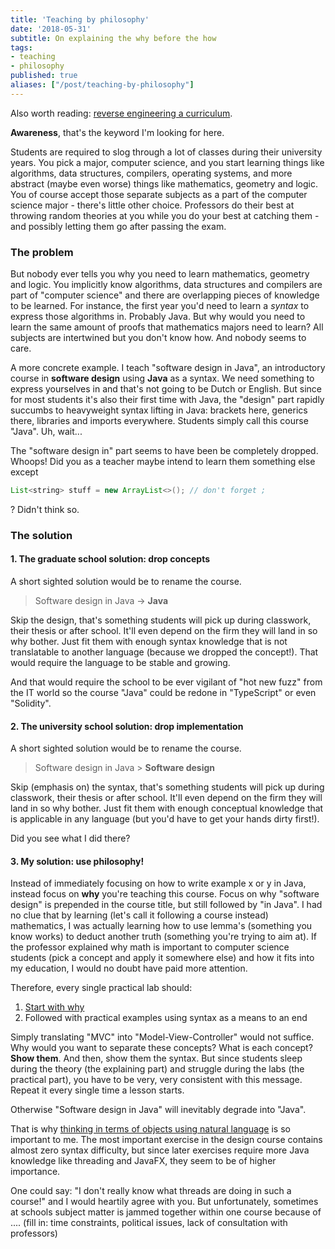 ```yaml
---
title: 'Teaching by philosophy'
date: '2018-05-31'
subtitle: On explaining the why before the how
tags:
- teaching
- philosophy
published: true
aliases: ["/post/teaching-by-philosophy"]
---
```


Also worth reading: [reverse engineering a curriculum](/post/reverse-engineering-a-curriculum/).

**Awareness**, that's the keyword I'm looking for here. 

Students are required to slog through a lot of classes during their university years. You pick a major, computer science, and you start learning things like algorithms, data structures, compilers, operating systems, and more abstract (maybe even worse) things like mathematics, geometry and logic. You of course accept those separate subjects as a part of the computer science major - there's little other choice. Professors do their best at throwing random theories at you while you do your best at catching them - and possibly letting them go after passing the exam. 

### The problem

But nobody ever tells you why you need to learn mathematics, geometry and logic. You implicitly know algorithms, data structures and compilers are part of "computer science" and there are overlapping pieces of knowledge to be learned. For instance, the first year you'd need to learn a _syntax_ to express those algorithms in. Probably Java. But why would you need to learn the same amount of proofs that mathematics majors need to learn? All subjects are intertwined but you don't know how. And nobody seems to care. 

A more concrete example. I teach "software design in Java", an introductory course in **software design** using **Java** as a syntax. We need something to express yourselves in and that's not going to be Dutch or English. But since for most students it's also their first time with Java, the "design" part rapidly succumbs to heavyweight syntax lifting in Java: brackets here, generics there, libraries and imports everywhere. Students simply call this course "Java". Uh, wait...

The "software design in" part seems to have been be completely dropped. Whoops! Did you as a teacher maybe intend to learn them something else except

```java
List<string> stuff = new ArrayList<>(); // don't forget ;
```

? Didn't think so. 

### The solution

#### 1. The graduate school solution: drop concepts

A short sighted solution would be to rename the course.

> Software design in Java -> **Java**

Skip the design, that's something students will pick up during classwork, their thesis or after school. It'll even depend on the firm they will land in so why bother. Just fit them with enough syntax knowledge that is not translatable to another language (because we dropped the concept!). That would require the language to be stable and growing. 

And that would require the school to be ever vigilant of "hot new fuzz" from the IT world so the course "Java" could be redone in "TypeScript" or even "Solidity". 

#### 2. The university school solution: drop implementation

A short sighted solution would be to rename the course.

> Software design in Java > **Software design**

Skip (emphasis on) the syntax, that's something students will pick up during classwork, their thesis or after school. It'll even depend on the firm they will land in so why bother. Just fit them with enough conceptual knowledge that is applicable in any language (but you'd have to get your hands dirty first!). 

Did you see what I did there? 

#### 3. My solution: **use philosophy**!

Instead of immediately focusing on how to write example x or y in Java, instead focus on **why** you're teaching this course. Focus on why "software design" is prepended in the course title, but still followed by "in Java". I had no clue that by learning (let's call it following a course instead) mathematics, I was actually learning how to use lemma's (something you know works) to deduct another truth (something you're trying to aim at). If the professor explained why math is important to computer science students (pick a concept and apply it somewhere else) and how it fits into my education, I would no doubt have paid more attention.

Therefore, every single practical lab should:

1. [Start with why](https://startwithwhy.com/)
2. Followed with practical examples using syntax as a means to an end

Simply translating "MVC" into "Model-View-Controller" would not suffice. Why would you want to separate these concepts? What is each concept? **Show them**. And then, show them the syntax. But since students sleep during the theory (the explaining part) and struggle during the labs (the practical part), you have to be very, very consistent with this message. Repeat it every single time a lesson starts. 

Otherwise "Software design in Java" will inevitably degrade into "Java". 

That is why [thinking in terms of objects using natural language](/post/thinking-in-terms-of-objects/) is so important to me. The most important exercise in the design course contains almost zero syntax difficulty, but since later exercises require more Java knowledge like threading and JavaFX, they seem to be of higher importance. 

One could say: "I don't really know what threads are doing in such a course!" and I would heartily agree with you. But unfortunately, sometimes at schools subject matter is jammed together within one course because of .... (fill in: time constraints, political issues, lack of consultation with professors)
